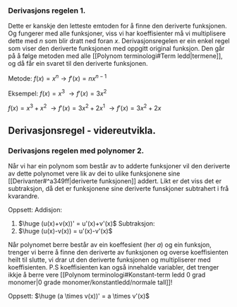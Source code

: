 ### Derivasjons regelen 1.
Dette er kanskje den letteste emtoden for å finne den deriverte funksjonen. 
Og fungerer med alle funksjoner, viss vi har koeffisienter må vi multiplisere dette med $n$ som blir dratt ned foran $x$. Derivasjonsregelen er ein enkel regel som viser den deriverte funksjonen med oppgitt original funksjon. 
Den går på å følge metoden med alle [[Polynom terminologi#Term ledd|termene]], og då får ein svaret til den deriverte funksjonen. 

Metode:
$f(x)=x^n \rightarrow f'(x)=nx^{n-1}$

Eksempel:
$f(x)=x^3$ 
$\rightarrow f'(x)=3x^2$

$f(x)=x^3+x^2$
$\rightarrow f'(x)=3x^2+2x^1$
$\rightarrow f'(x)=3x^2+2x$


## Derivasjonsregel - videreutvikla.
### Derivasjons regelen med polynomer 2.
Når vi har ein polynom som består av to adderte funksjoner vil den deriverte av dette polynomet vere lik av dei to ulike funksjonene sine [[Derivanter#^a349ff|deriverte funksjonen]] addert. Likt er det viss det er subtraksjon, då det er funksjonene sine deriverte funskjoner subtrahert i frå kvarandre.

Oppsett:
Addisjon:
1. $\huge (u(x)+v(x))' = u'(x)+v'(x)$
 Subtraksjon:
2. $\huge (u(x)-v(x)) = u'(x)-v'(x)$ 



Når polynomet berre består av ein koeffesient (her $a$) og ein funksjon, trenger vi berre å finne den deriverte av funksjonen og overse koeffisienten heilt til slutte,
vi drar ut den deriverte funksjonen og multipliserer med koeffisienten.
P.S koeffisienten kan også innehalde variabler, det trenger ikkje å berre vere [[Polynom terminologi#Konstant-term ledd 0 grad monomer|0 grade monomer/konstantledd/normale tall]]!

Oppsett:
$\huge (a \times v(x))' = a \times v'(x)$


